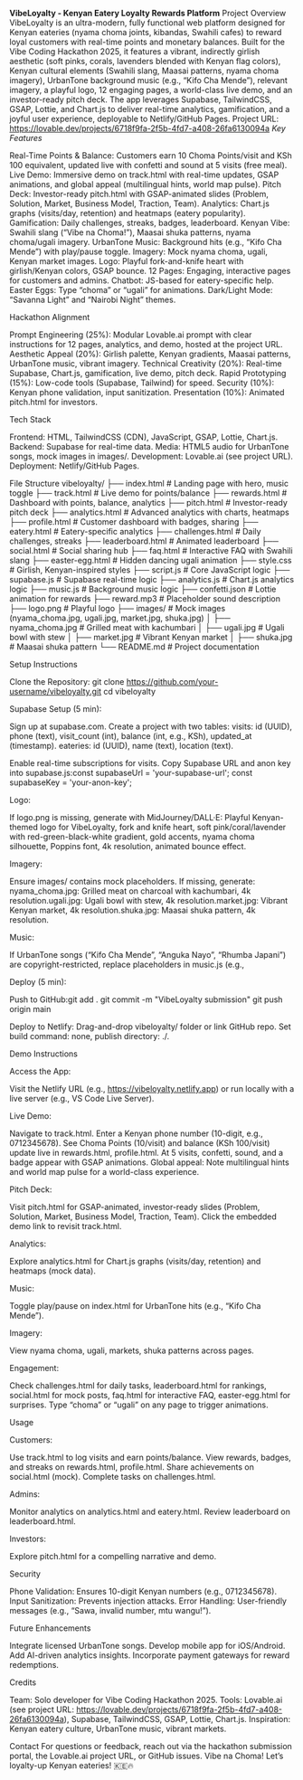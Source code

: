 **VibeLoyalty - Kenyan Eatery Loyalty Rewards Platform**
Project Overview
VibeLoyalty is an ultra-modern, fully functional web platform designed for Kenyan eateries (nyama choma joints, kibandas, Swahili cafes) to reward loyal customers with real-time points and monetary balances. Built for the Vibe Coding Hackathon 2025, it features a vibrant, indirectly girlish aesthetic (soft pinks, corals, lavenders blended with Kenyan flag colors), Kenyan cultural elements (Swahili slang, Maasai patterns, nyama choma imagery), UrbanTone background music (e.g., “Kifo Cha Mende”), relevant imagery, a playful logo, 12 engaging pages, a world-class live demo, and an investor-ready pitch deck. The app leverages Supabase, TailwindCSS, GSAP, Lottie, and Chart.js to deliver real-time analytics, gamification, and a joyful user experience, deployable to Netlify/GitHub Pages.
Project URL: https://lovable.dev/projects/6718f9fa-2f5b-4fd7-a408-26fa6130094a
_Key Features_

Real-Time Points & Balance: Customers earn 10 Choma Points/visit and KSh 100 equivalent, updated live with confetti and sound at 5 visits (free meal).
Live Demo: Immersive demo on track.html with real-time updates, GSAP animations, and global appeal (multilingual hints, world map pulse).
Pitch Deck: Investor-ready pitch.html with GSAP-animated slides (Problem, Solution, Market, Business Model, Traction, Team).
Analytics: Chart.js graphs (visits/day, retention) and heatmaps (eatery popularity).
Gamification: Daily challenges, streaks, badges, leaderboard.
Kenyan Vibe: Swahili slang (“Vibe na Choma!”), Maasai shuka patterns, nyama choma/ugali imagery.
UrbanTone Music: Background hits (e.g., “Kifo Cha Mende”) with play/pause toggle.
Imagery: Mock nyama choma, ugali, Kenyan market images.
Logo: Playful fork-and-knife heart with girlish/Kenyan colors, GSAP bounce.
12 Pages: Engaging, interactive pages for customers and admins.
Chatbot: JS-based for eatery-specific help.
Easter Eggs: Type “choma” or “ugali” for animations.
Dark/Light Mode: “Savanna Light” and “Nairobi Night” themes.

Hackathon Alignment

Prompt Engineering (25%): Modular Lovable.ai prompt with clear instructions for 12 pages, analytics, and demo, hosted at the project URL.
Aesthetic Appeal (20%): Girlish palette, Kenyan gradients, Maasai patterns, UrbanTone music, vibrant imagery.
Technical Creativity (20%): Real-time Supabase, Chart.js, gamification, live demo, pitch deck.
Rapid Prototyping (15%): Low-code tools (Supabase, Tailwind) for speed.
Security (10%): Kenyan phone validation, input sanitization.
Presentation (10%): Animated pitch.html for investors.

Tech Stack

Frontend: HTML, TailwindCSS (CDN), JavaScript, GSAP, Lottie, Chart.js.
Backend: Supabase for real-time data.
Media: HTML5 audio for UrbanTone songs, mock images in images/.
Development: Lovable.ai (see project URL).
Deployment: Netlify/GitHub Pages.

File Structure
vibeloyalty/
├── index.html              # Landing page with hero, music toggle
├── track.html              # Live demo for points/balance
├── rewards.html            # Dashboard with points, balance, analytics
├── pitch.html              # Investor-ready pitch deck
├── analytics.html          # Advanced analytics with charts, heatmaps
├── profile.html            # Customer dashboard with badges, sharing
├── eatery.html             # Eatery-specific analytics
├── challenges.html         # Daily challenges, streaks
├── leaderboard.html        # Animated leaderboard
├── social.html             # Social sharing hub
├── faq.html                # Interactive FAQ with Swahili slang
├── easter-egg.html         # Hidden dancing ugali animation
├── style.css               # Girlish, Kenyan-inspired styles
├── script.js               # Core JavaScript logic
├── supabase.js             # Supabase real-time logic
├── analytics.js            # Chart.js analytics logic
├── music.js                # Background music logic
├── confetti.json           # Lottie animation for rewards
├── reward.mp3              # Placeholder sound description
├── logo.png                # Playful logo
├── images/                 # Mock images (nyama_choma.jpg, ugali.jpg, market.jpg, shuka.jpg)
│   ├── nyama_choma.jpg     # Grilled meat with kachumbari
│   ├── ugali.jpg           # Ugali bowl with stew
│   ├── market.jpg          # Vibrant Kenyan market
│   ├── shuka.jpg           # Maasai shuka pattern
└── README.md               # Project documentation

Setup Instructions

Clone the Repository:
git clone https://github.com/your-username/vibeloyalty.git
cd vibeloyalty


Supabase Setup (5 min):

Sign up at supabase.com.
Create a project with two tables:
visits: id (UUID), phone (text), visit_count (int), balance (int, e.g., KSh), updated_at (timestamp).
eateries: id (UUID), name (text), location (text).


Enable real-time subscriptions for visits.
Copy Supabase URL and anon key into supabase.js:const supabaseUrl = 'your-supabase-url';
const supabaseKey = 'your-anon-key';




Logo:

If logo.png is missing, generate with MidJourney/DALL·E:
Playful Kenyan-themed logo for VibeLoyalty, fork and knife heart, soft pink/coral/lavender with red-green-black-white gradient, gold accents, nyama choma silhouette, Poppins font, 4k resolution, animated bounce effect.




Imagery:

Ensure images/ contains mock placeholders. If missing, generate:
nyama_choma.jpg: Grilled meat on charcoal with kachumbari, 4k resolution.ugali.jpg: Ugali bowl with stew, 4k resolution.market.jpg: Vibrant Kenyan market, 4k resolution.shuka.jpg: Maasai shuka pattern, 4k resolution.




Music:

If UrbanTone songs (“Kifo Cha Mende”, “Anguka Nayo”, “Rhumba Japani”) are copyright-restricted, replace placeholders in music.js (e.g., <audio src="kifo-cha-mende.mp3">) with royalty-free UrbanTone-style music from sources like Free Music Archive.


Deploy (5 min):

Push to GitHub:git add .
git commit -m "VibeLoyalty submission"
git push origin main


Deploy to Netlify:
Drag-and-drop vibeloyalty/ folder or link GitHub repo.
Set build command: none, publish directory: ./.





Demo Instructions

Access the App:

Visit the Netlify URL (e.g., https://vibeloyalty.netlify.app) or run locally with a live server (e.g., VS Code Live Server).


Live Demo:

Navigate to track.html.
Enter a Kenyan phone number (10-digit, e.g., 0712345678).
See Choma Points (10/visit) and balance (KSh 100/visit) update live in rewards.html, profile.html.
At 5 visits, confetti, sound, and a badge appear with GSAP animations.
Global appeal: Note multilingual hints and world map pulse for a world-class experience.


Pitch Deck:

Visit pitch.html for GSAP-animated, investor-ready slides (Problem, Solution, Market, Business Model, Traction, Team).
Click the embedded demo link to revisit track.html.


Analytics:

Explore analytics.html for Chart.js graphs (visits/day, retention) and heatmaps (mock data).


Music:

Toggle play/pause on index.html for UrbanTone hits (e.g., “Kifo Cha Mende”).


Imagery:

View nyama choma, ugali, markets, shuka patterns across pages.


Engagement:

Check challenges.html for daily tasks, leaderboard.html for rankings, social.html for mock posts, faq.html for interactive FAQ, easter-egg.html for surprises.
Type “choma” or “ugali” on any page to trigger animations.



Usage

Customers:

Use track.html to log visits and earn points/balance.
View rewards, badges, and streaks on rewards.html, profile.html.
Share achievements on social.html (mock).
Complete tasks on challenges.html.


Admins:

Monitor analytics on analytics.html and eatery.html.
Review leaderboard on leaderboard.html.


Investors:

Explore pitch.html for a compelling narrative and demo.



Security

Phone Validation: Ensures 10-digit Kenyan numbers (e.g., 0712345678).
Input Sanitization: Prevents injection attacks.
Error Handling: User-friendly messages (e.g., “Sawa, invalid number, mtu wangu!”).

Future Enhancements

Integrate licensed UrbanTone songs.
Develop mobile app for iOS/Android.
Add AI-driven analytics insights.
Incorporate payment gateways for reward redemptions.

Credits

Team: Solo developer for Vibe Coding Hackathon 2025.
Tools: Lovable.ai (see project URL: https://lovable.dev/projects/6718f9fa-2f5b-4fd7-a408-26fa6130094a), Supabase, TailwindCSS, GSAP, Lottie, Chart.js.
Inspiration: Kenyan eatery culture, UrbanTone music, vibrant markets.

Contact
For questions or feedback, reach out via the hackathon submission portal, the Lovable.ai project URL, or GitHub issues.
Vibe na Choma! Let’s loyalty-up Kenyan eateries! 🇰🇪🔥
